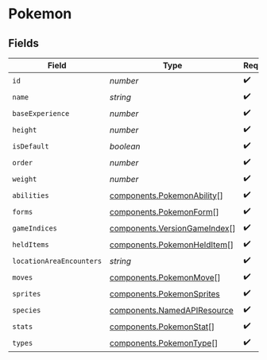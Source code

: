 # Pokemon


## Fields

| Field                                                                        | Type                                                                         | Required                                                                     | Description                                                                  |
| ---------------------------------------------------------------------------- | ---------------------------------------------------------------------------- | ---------------------------------------------------------------------------- | ---------------------------------------------------------------------------- |
| `id`                                                                         | *number*                                                                     | :heavy_check_mark:                                                           | N/A                                                                          |
| `name`                                                                       | *string*                                                                     | :heavy_check_mark:                                                           | N/A                                                                          |
| `baseExperience`                                                             | *number*                                                                     | :heavy_check_mark:                                                           | N/A                                                                          |
| `height`                                                                     | *number*                                                                     | :heavy_check_mark:                                                           | N/A                                                                          |
| `isDefault`                                                                  | *boolean*                                                                    | :heavy_check_mark:                                                           | N/A                                                                          |
| `order`                                                                      | *number*                                                                     | :heavy_check_mark:                                                           | N/A                                                                          |
| `weight`                                                                     | *number*                                                                     | :heavy_check_mark:                                                           | N/A                                                                          |
| `abilities`                                                                  | [components.PokemonAbility](../../models/components/pokemonability.md)[]     | :heavy_check_mark:                                                           | N/A                                                                          |
| `forms`                                                                      | [components.PokemonForm](../../models/components/pokemonform.md)[]           | :heavy_check_mark:                                                           | N/A                                                                          |
| `gameIndices`                                                                | [components.VersionGameIndex](../../models/components/versiongameindex.md)[] | :heavy_check_mark:                                                           | N/A                                                                          |
| `heldItems`                                                                  | [components.PokemonHeldItem](../../models/components/pokemonhelditem.md)[]   | :heavy_check_mark:                                                           | N/A                                                                          |
| `locationAreaEncounters`                                                     | *string*                                                                     | :heavy_check_mark:                                                           | N/A                                                                          |
| `moves`                                                                      | [components.PokemonMove](../../models/components/pokemonmove.md)[]           | :heavy_check_mark:                                                           | N/A                                                                          |
| `sprites`                                                                    | [components.PokemonSprites](../../models/components/pokemonsprites.md)       | :heavy_check_mark:                                                           | N/A                                                                          |
| `species`                                                                    | [components.NamedAPIResource](../../models/components/namedapiresource.md)   | :heavy_check_mark:                                                           | N/A                                                                          |
| `stats`                                                                      | [components.PokemonStat](../../models/components/pokemonstat.md)[]           | :heavy_check_mark:                                                           | N/A                                                                          |
| `types`                                                                      | [components.PokemonType](../../models/components/pokemontype.md)[]           | :heavy_check_mark:                                                           | N/A                                                                          |
